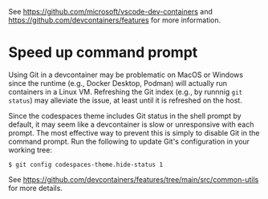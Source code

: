 See https://github.com/microsoft/vscode-dev-containers and
https://github.com/devcontainers/features for more information.


# Speed up command prompt

Using Git in a devcontainer may be problematic on MacOS or Windows since the
runtime (e.g., Docker Desktop, Podman) will actually run containers in a Linux
VM. Refreshing the Git index (e.g., by runnnig `git status`) may alleviate the
issue, at least until it is refreshed on the host.

Since the codespaces theme includes Git status in the shell prompt by default,
it may seem like a devcontainer is slow or unresponsive with each prompt. The
most effective way to prevent this is simply to disable Git in the command
prompt. Run the following to update Git's configuration in your working tree:

```
$ git config codespaces-theme.hide-status 1
```

See https://github.com/devcontainers/features/tree/main/src/common-utils for more details.
